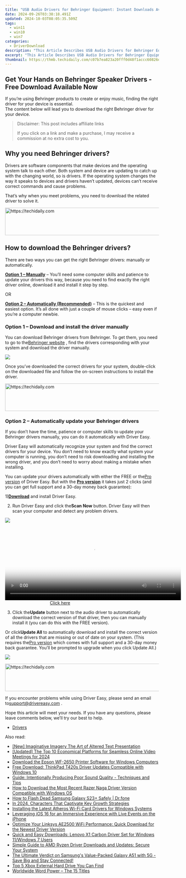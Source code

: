 ```yaml
---
title: "USB Audio Drivers for Behringer Equipment: Instant Downloads Available"
date: 2024-09-26T03:38:18.491Z
updated: 2024-10-03T08:05:35.509Z
tags:
  - win11
  - win10
  - win7
categories:
  - DriverDownload
description: "This Article Describes USB Audio Drivers for Behringer Equipment: Instant Downloads Available"
excerpt: "This Article Describes USB Audio Drivers for Behringer Equipment: Instant Downloads Available"
thumbnail: https://thmb.techidaily.com/c07b7ea823a20fff0d48f1accc60826d6016566f3469f152eba0254ae0b7e1bc.jpg
---
```


## Get Your Hands on Behringer Speaker Drivers - Free Download Available Now

If you’re using Behringer products to create or enjoy music, finding the right driver for your device is essential.  
 The content below will lead you to download the right Behringer driver for your device.

>  Disclaimer: This post includes affiliate links
>
>  If you click on a link and make a purchase, I may receive a commission at no extra cost to you.
>

## Why you need Behringer drivers?

 Drivers are software components that make devices and the operating system talk to each other. Both system and device are updating to catch up with the changing world, so is drivers. If the operating system changes the way it speaks to devices and drivers haven’t updated, devices can’t receive correct commands and cause problems.

 That’s why when you meet problems, you need to download the related driver to solve it.

<!-- affiliate ads begin -->
<a href="https://appsumo.8odi.net/c/5597632/2037475/7443" target="_top" id="2037475">
  <img src="//a.impactradius-go.com/display-ad/7443-2037475" border="0" alt="https://techidaily.com" width="728" height="90"/>
</a>
<img height="0" width="0" src="https://appsumo.8odi.net/i/5597632/2037475/7443" style="position:absolute;visibility:hidden;" border="0" />
<!-- affiliate ads end -->

## How to download the Behringer drivers?

 There are two ways you can get the right Behringer drivers: manually or automatically.  

**[Option 1 – Manually](https://tools.techidaily.com/drivereasy/download/)**  – You’ll need some computer skills and patience to update your drivers this way, because you need to find exactly the right driver online, download it and install it step by step.

OR

**[Option 2 – Automatically (Recommended)](https://www.drivereasy.com/knowledge/download-behringer-drivers/#op2)**  – This is the quickest and easiest option. It’s all done with just a couple of mouse clicks – easy even if you’re a computer newbie.

### Option 1 – Download and install the driver manually

 You can download Behringer drivers from Behringer. To get them, you need to go to the[Behringer website](https://www.behringer.com/Categories/c/Behringer/Downloads) , find the drivers corresponding with your system and download the driver manually.

![](https://images.drivereasy.com/wp-content/uploads/2019/05/41-1024x637.jpg)

 Once you’ve downloaded the correct drivers for your system, double-click on the downloaded file and follow the on-screen instructions to install the driver.

<!-- affiliate ads begin -->
<a href="https://ephamedtechinc.pxf.io/c/5597632/2137206/26400" target="_top" id="2137206">
  <img src="//a.impactradius-go.com/display-ad/26400-2137206" border="0" alt="https://techidaily.com" width="728" height="90"/>
</a>
<img height="0" width="0" src="https://ephamedtechinc.pxf.io/i/5597632/2137206/26400" style="position:absolute;visibility:hidden;" border="0" />
<!-- affiliate ads end -->

### Option 2 – Automatically update your Behringer drivers

 If you don’t have the time, patience or computer skills to update your Behringer drivers manually, you can do it automatically with Driver Easy.

 Driver Easy will automatically recognize your system and find the correct drivers for your device. You don’t need to know exactly what system your computer is running, you don’t need to risk downloading and installing the wrong driver, and you don’t need to worry about making a mistake when installing.

 You can update your drivers automatically with either the FREE or the[Pro version](https://tools.techidaily.com/drivereasy/download/) of Driver Easy. But with the **[Pro version](https://tools.techidaily.com/drivereasy/download/)**  it takes just 2 clicks (and you can get full support and a 30-day money back guarantee):

 1)[**Download**](https://tools.techidaily.com/drivereasy/download/) and install Driver Easy.

 2) Run Driver Easy and click the**Scan Now** button. Driver Easy will then scan your computer and detect any problem drivers.

![](https://images.drivereasy.com/wp-content/uploads/2019/05/42.jpg)

<!-- affiliate ads begin -->
<span id="1982596">
					<video width="576" height="240" style="cursor:pointer"
           poster="//a.impactradius-go.com/display-clicktoplayimage/1982596.png"
           onclick="if(!this.playClicked){this.play();this.setAttribute('controls',true);this.playClicked=true;}">
	   <source src="//a.impactradius-go.com/display-ad/22993-1982596">
	   <img src="//a.impactradius-go.com/display-clicktoplayimage/1982596.png" style="border: none; height: 100%; width: 100%; object-fit: contain">
	</video>
	<div style="width:360px;text-align:center"><a href="javascript:window.open(decodeURIComponent('https%3A%2F%2Fhomestyler.sjv.io%2Fc%2F5597632%2F1982596%2F22993'), '_blank');void(0);">Click here</a></div>
</span>
<img height="0" width="0" src="https://imp.pxf.io/i/5597632/1982596/22993" style="position:absolute;visibility:hidden;" border="0" />
<!-- affiliate ads end -->

 3) Click the**Update** button next to the audio driver to automatically download the correct version of that driver, then you can manually install it (you can do this with the FREE version).  

 Or click**Update All** to automatically download and install the correct version of all the drivers that are missing or out of date on your system. (This requires the[Pro version](https://tools.techidaily.com/drivereasy/download/) which comes with full support and a 30-day money back guarantee. You’ll be prompted to upgrade when you click Update All.)

![](https://images.drivereasy.com/wp-content/uploads/2019/05/43.jpg)

<!-- affiliate ads begin -->
<a href="https://imp.i357552.net/c/5597632/857869/11832" target="_top" id="857869">
  <img src="//a.impactradius-go.com/display-ad/11832-857869" border="0" alt="https://techidaily.com" width="728" height="90"/>
</a>
<img height="0" width="0" src="https://imp.i357552.net/i/5597632/857869/11832" style="position:absolute;visibility:hidden;" border="0" />
<!-- affiliate ads end -->

 If you encounter problems while using Driver Easy, please send an email to[support@drivereasy.com](https://tools.techidaily.com/drivereasy/download/) .

 Hope this article will meet your needs. If you have any questions, please leave comments below, we’ll try our best to help.  

* [Drivers](https://tools.techidaily.com/drivereasy/download/)

<ins class="adsbygoogle"
     style="display:block"
     data-ad-format="autorelaxed"
     data-ad-client="ca-pub-7571918770474297"
     data-ad-slot="1223367746"></ins>

<ins class="adsbygoogle"
     style="display:block"
     data-ad-client="ca-pub-7571918770474297"
     data-ad-slot="8358498916"
     data-ad-format="auto"
     data-full-width-responsive="true"></ins>

<span class="atpl-alsoreadstyle">Also read:</span>
<div><ul>
<li><a href="https://vp-tips.techidaily.com/new-imaginative-imagery-the-art-of-altered-text-presentation/"><u>[New] Imaginative Imagery The Art of Altered Text Presentation</u></a></li>
<li><a href="https://screen-video-capture.techidaily.com/updated-the-top-10-economical-platforms-for-seamless-online-video-meetings-for-2024/"><u>[Updated] The Top 10 Economical Platforms for Seamless Online Video Meetings for 2024</u></a></li>
<li><a href="https://win-amazing.techidaily.com/download-the-epson-wf-2650-printer-software-for-windows-computers/"><u>Download the Epson WF-2650 Printer Software for Windows Computers</u></a></li>
<li><a href="https://win-amazing.techidaily.com/free-download-thinkpad-t420s-driver-updates-compatible-with-windows-10/"><u>Free Download: ThinkPad T420s Driver Updates Compatible with Windows 10</u></a></li>
<li><a href="https://blog-min.techidaily.com/guide-intentionally-producing-poor-sound-quality-techniques-and-tips/"><u>Guide: Intentionally Producing Poor Sound Quality - Techniques and Tips</u></a></li>
<li><a href="https://win-amazing.techidaily.com/how-to-download-the-most-recent-razer-naga-driver-version-compatible-with-windows-os/"><u>How to Download the Most Recent Razer Naga Driver Version Compatible with Windows OS</u></a></li>
<li><a href="https://fix-guide.techidaily.com/how-to-flash-dead-samsung-galaxy-s23plus-safely-drfone-by-drfone-fix-android-problems-fix-android-problems/"><u>How to Flash Dead Samsung Galaxy S23+ Safely | Dr.fone</u></a></li>
<li><a href="https://youtube-docs.techidaily.com/24-characters-that-captivate-key-growth-strategies/"><u>In 2024, Characters That Captivate Key Growth Strategies</u></a></li>
<li><a href="https://win-amazing.techidaily.com/installing-the-latest-atheros-wi-fi-card-drivers-for-windows-systems/"><u>Installing the Latest Atheros Wi-Fi Card Drivers for Windows Systems</u></a></li>
<li><a href="https://technical-tips.techidaily.com/leveraging-ios-16-for-an-immersive-experience-with-live-events-on-the-iphone/"><u>Leveraging iOS 16 for an Immersive Experience with Live Events on the iPhone</u></a></li>
<li><a href="https://win-amazing.techidaily.com/optimize-your-linksys-ae2500-wifi-performance-quick-download-for-the-newest-driver-version/"><u>Optimize Your Linksys AE2500 WiFi Performance: Quick Download for the Newest Driver Version</u></a></li>
<li><a href="https://win-amazing.techidaily.com/quick-and-easy-downloads-lenovo-x1-carbon-driver-set-for-windows-11windows-7-users/"><u>Quick and Easy Downloads: Lenovo X1 Carbon Driver Set for Windows 11/Windows 7 Users</u></a></li>
<li><a href="https://win-amazing.techidaily.com/simple-guide-to-amd-ryzen-driver-downloads-and-updates-secure-your-system/"><u>Simple Guide to AMD Ryzen Driver Downloads and Updates: Secure Your System</u></a></li>
<li><a href="https://buynow-help.techidaily.com/the-ultimate-verdict-on-samsungs-value-packed-galaxy-a51-with-5g-save-big-and-stay-connected/"><u>The Ultimate Verdict on Samsung's Value-Packed Galaxy A51 with 5G - Save Big and Stay Connected!</u></a></li>
<li><a href="https://visual-screen-recording.techidaily.com/top-5-xbox-external-hard-drive-you-can-find/"><u>Top 5 Xbox External Hard Drive You Can Find</u></a></li>
<li><a href="https://mondly-stories.techidaily.com/worldwide-word-power-the-15-titles/"><u>Worldwide Word Power – The 15 Titles</u></a></li>
</ul></div>

